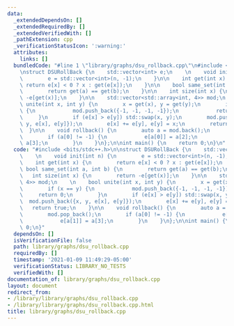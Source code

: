 ```yaml
---
data:
  _extendedDependsOn: []
  _extendedRequiredBy: []
  _extendedVerifiedWith: []
  _pathExtension: cpp
  _verificationStatusIcon: ':warning:'
  attributes:
    links: []
  bundledCode: "#line 1 \"library/graphs/dsu_rollback.cpp\"\n#include <bits/stdc++.h>\n\
    \nstruct DSURollBack {\n    std::vector<int> e;\n    \n    void init(int n) {\n\
    \        e = std::vector<int>(n, -1);\n    }\n\n    int get(int x) {\n       \
    \ return e[x] < 0 ? x : get(e[x]);\n    }\n\n    bool same_set(int a, int b) {\n\
    \        return get(a) == get(b);\n    }\n\n    int size(int x) {\n        return\
    \ -e[get(x)];\n    }\n\n    std::vector<std::array<int, 4>> mod;\n    \n    bool\
    \ unite(int x, int y) {\n        x = get(x), y = get(y);\n        if (x == y)\
    \ {\n            mod.push_back({-1, -1, -1, -1});\n            return 0;\n   \
    \     }\n        if (e[x] > e[y]) std::swap(x, y);\n        mod.push_back({x,\
    \ y, e[x], e[y]});\n        e[x] += e[y], e[y] = x;\n        return true;\n  \
    \  }\n\n    void rollback() {\n        auto a = mod.back();\n        mod.pop_back();\n\
    \        if (a[0] != -1) {\n            e[a[0]] = a[2];\n            e[a[1]] =\
    \ a[3];\n        }\n    }\n};\n\nint main() {\n    return 0;\n}\n"
  code: "#include <bits/stdc++.h>\n\nstruct DSURollBack {\n    std::vector<int> e;\n\
    \    \n    void init(int n) {\n        e = std::vector<int>(n, -1);\n    }\n\n\
    \    int get(int x) {\n        return e[x] < 0 ? x : get(e[x]);\n    }\n\n   \
    \ bool same_set(int a, int b) {\n        return get(a) == get(b);\n    }\n\n \
    \   int size(int x) {\n        return -e[get(x)];\n    }\n\n    std::vector<std::array<int,\
    \ 4>> mod;\n    \n    bool unite(int x, int y) {\n        x = get(x), y = get(y);\n\
    \        if (x == y) {\n            mod.push_back({-1, -1, -1, -1});\n       \
    \     return 0;\n        }\n        if (e[x] > e[y]) std::swap(x, y);\n      \
    \  mod.push_back({x, y, e[x], e[y]});\n        e[x] += e[y], e[y] = x;\n     \
    \   return true;\n    }\n\n    void rollback() {\n        auto a = mod.back();\n\
    \        mod.pop_back();\n        if (a[0] != -1) {\n            e[a[0]] = a[2];\n\
    \            e[a[1]] = a[3];\n        }\n    }\n};\n\nint main() {\n    return\
    \ 0;\n}"
  dependsOn: []
  isVerificationFile: false
  path: library/graphs/dsu_rollback.cpp
  requiredBy: []
  timestamp: '2021-01-09 11:49:29-05:00'
  verificationStatus: LIBRARY_NO_TESTS
  verifiedWith: []
documentation_of: library/graphs/dsu_rollback.cpp
layout: document
redirect_from:
- /library/library/graphs/dsu_rollback.cpp
- /library/library/graphs/dsu_rollback.cpp.html
title: library/graphs/dsu_rollback.cpp
---
```

